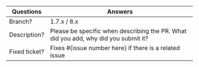 <!-----------------------------------------------------------------------------
Thank you for contributing to the PrestaShop developer documentation! 

Please take the time to edit the "Answers" rows below with the necessary information.

Check out our contribution guidelines on how to contribute:
https://devdocs.prestashop-project.org/8/contribute/documentation/how/
------------------------------------------------------------------------------>

| Questions     | Answers
| ------------- | -------------------------------------------------------
| Branch?       | 1.7.x / 8.x
| Description?  | Please be specific when describing the PR. What did you add, why did you submit it?
| Fixed ticket? | Fixes #{issue number here} if there is a related issue

<!-- Click the form's "Preview" button to make sure the table is functional in GitHub. Thank you! -->
